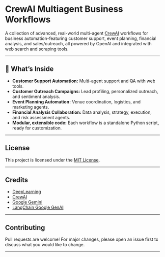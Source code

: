 # CrewAI Multiagent Business Workflows

A collection of advanced, real-world multi-agent [CrewAI](https://github.com/crewAIInc/crewAI) workflows for business automation-featuring customer support, event planning, financial analysis, and sales/outreach, all powered by OpenAI and integrated with web search and scraping tools.

---

## 🚀 What’s Inside

- **Customer Support Automation:** Multi-agent support and QA with web tools.
- **Customer Outreach Campaigns:** Lead profiling, personalized outreach, and sentiment analysis.
- **Event Planning Automation:** Venue coordination, logistics, and marketing agents.
- **Financial Analysis Collaboration:** Data analysis, strategy, execution, and risk assessment agents.
- **Modular, extensible code:** Each workflow is a standalone Python script, ready for customization.

---

## License

This project is licensed under the [MIT License](LICENSE).

---

## Credits

- [DeepLearning](https://learn.deeplearning.ai/)
- [CrewAI](https://github.com/crewAIInc/crewAI)
- [Google Gemini](https://ai.google.dev/)
- [LangChain Google GenAI](https://github.com/langchain-ai/langchain)

---

## Contributing

Pull requests are welcome! For major changes, please open an issue first to discuss what you would like to change.

---
